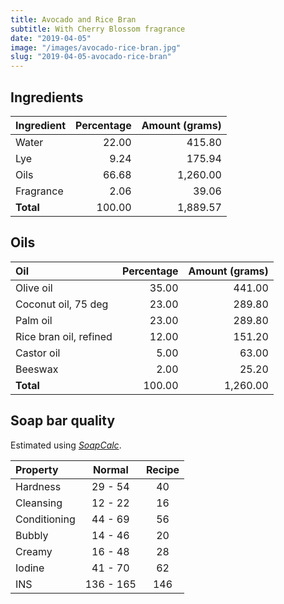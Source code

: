 ```yaml
---
title: Avocado and Rice Bran
subtitle: With Cherry Blossom fragrance
date: "2019-04-05"
image: "/images/avocado-rice-bran.jpg"
slug: "2019-04-05-avocado-rice-bran"
---
```


## Ingredients

| Ingredient | Percentage | Amount (grams) |
|:-----------|-----------:|---------------:|
| Water      |      22.00 |         415.80 |
| Lye        |       9.24 |         175.94 |
| Oils       |      66.68 |       1,260.00 |
| Fragrance  |       2.06 |          39.06 |
| **Total**  |     100.00 |       1,889.57 |


## Oils

| Oil                    | Percentage | Amount (grams) |
|:-----------------------|-----------:|---------------:|
| Olive oil              |      35.00 |         441.00 |
| Coconut oil, 75 deg    |      23.00 |         289.80 |
| Palm oil               |      23.00 |         289.80 |
| Rice bran oil, refined |      12.00 |         151.20 |
| Castor oil             |       5.00 |          63.00 |
| Beeswax                |       2.00 |          25.20 |
| **Total**              |     100.00 |       1,260.00 |


## Soap bar quality

Estimated using [_SoapCalc_](http://soapcalc.net).

| Property     |   Normal  |    Recipe   |
|:------------ |:---------:|:-----------:|
| Hardness     |  29 - 54  |      40     |
| Cleansing    |  12 - 22  |      16     |
| Conditioning |  44 - 69  |      56     |
| Bubbly       |  14 - 46  |      20     |
| Creamy       |  16 - 48  |      28     |
| Iodine       |  41 - 70  |      62     |
| INS          | 136 - 165 |     146     |

